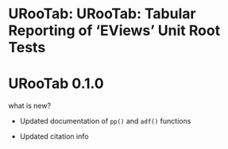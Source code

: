 # URooTab: URooTab: Tabular Reporting of ‘EViews’ Unit Root Tests

# URooTab 0.1.0

what is new?

* Updated documentation of `pp()` and `adf()` functions

* Updated citation info
